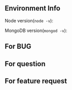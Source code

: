 <!--
Thank you for reporting an issue. For general issues/bugs, please checkout exist issues list.
Before you submit your issue, please provide the following information as much as possible.
-->

## Environment Info

Node version(`node -v`):

MongoDB version(`mongod -v`):

## For BUG

<!--
 1. BUG description
 2. The way to reproduce
 3. Log with DEBUG=koa2-session-mongo <command>
-->

<!-- If you find that markdown files are not rendered as expected, please go to https://marked.js.org/demo/ to see if it can be reproduced there. If it can be reproduced, please file a bug to https://github.com/markedjs/marked.
-->

## For question

<!-- Question description -->

## For feature request

<!-- Feature description -->
